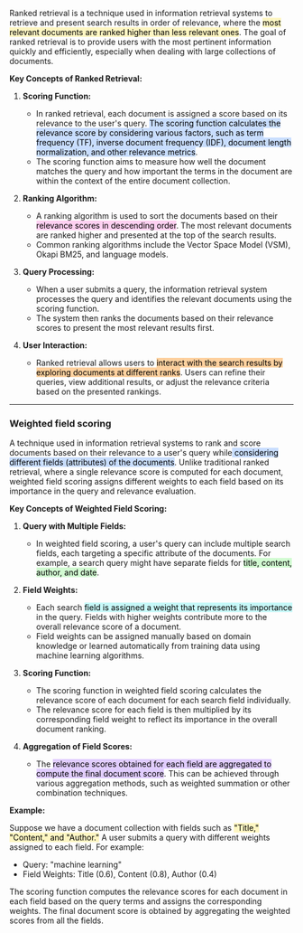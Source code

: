 Ranked retrieval is a technique used in information retrieval systems to retrieve and present search results in order of relevance, where the <mark style="background: #FFF3A3A6;">most relevant documents are ranked higher than less relevant ones</mark>. The goal of ranked retrieval is to provide users with the most pertinent information quickly and efficiently, especially when dealing with large collections of documents.

**Key Concepts of Ranked Retrieval:**

1. **Scoring Function:**
    
    - In ranked retrieval, each document is assigned a score based on its relevance to the user's query. <mark style="background: #ADCCFFA6;">The scoring function calculates the relevance score by considering various factors, such as term frequency (TF), inverse document frequency (IDF), document length normalization, and other relevance metrics</mark>.
    - The scoring function aims to measure how well the document matches the query and how important the terms in the document are within the context of the entire document collection.
2. **Ranking Algorithm:**
    
    - A ranking algorithm is used to sort the documents based on their <mark style="background: #FFB8EBA6;">relevance scores in descending order</mark>. The most relevant documents are ranked higher and presented at the top of the search results.
    - Common ranking algorithms include the Vector Space Model (VSM), Okapi BM25, and language models.
3. **Query Processing:**
    
    - When a user submits a query, the information retrieval system processes the query and identifies the relevant documents using the scoring function.
    - The system then ranks the documents based on their relevance scores to present the most relevant results first.
4. **User Interaction:**
    
    - Ranked retrieval allows users to <mark style="background: #FFB86CA6;">interact with the search results by exploring documents at different ranks</mark>. Users can refine their queries, view additional results, or adjust the relevance criteria based on the presented rankings.

---
### Weighted field scoring

A technique used in information retrieval systems to rank and score documents based on their relevance to a user's query while<mark style="background: #ADCCFFA6;"> considering different fields (attributes) of the documents</mark>. Unlike traditional ranked retrieval, where a single relevance score is computed for each document, weighted field scoring assigns different weights to each field based on its importance in the query and relevance evaluation.

**Key Concepts of Weighted Field Scoring:**

1. **Query with Multiple Fields:**
    
    - In weighted field scoring, a user's query can include multiple search fields, each targeting a specific attribute of the documents. For example, a search query might have separate fields for <mark style="background: #BBFABBA6;">title, content, author, and date</mark>.
2. **Field Weights:**
    
    - Each search <mark style="background: #ABF7F7A6;">field is assigned a weight that represents its importance</mark> in the query. Fields with higher weights contribute more to the overall relevance score of a document.
    - Field weights can be assigned manually based on domain knowledge or learned automatically from training data using machine learning algorithms.
3. **Scoring Function:**
    
    - The scoring function in weighted field scoring calculates the relevance score of each document for each search field individually.
    - The relevance score for each field is then multiplied by its corresponding field weight to reflect its importance in the overall document ranking.
4. **Aggregation of Field Scores:**
    
    - The <mark style="background: #D2B3FFA6;">relevance scores obtained for each field are aggregated to compute the final document score</mark>. This can be achieved through various aggregation methods, such as weighted summation or other combination techniques.

**Example:**

Suppose we have a document collection with fields such as <mark style="background: #FFF3A3A6;">"Title," "Content," and "Author."</mark> A user submits a query with different weights assigned to each field. For example:

- Query: "machine learning"
- Field Weights: Title (0.6), Content (0.8), Author (0.4)

The scoring function computes the relevance scores for each document in each field based on the query terms and assigns the corresponding weights. The final document score is obtained by aggregating the weighted scores from all the fields.